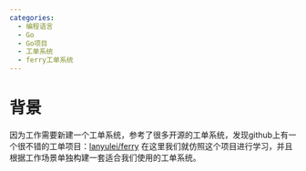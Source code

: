 ```yaml
---
categories:
  - 编程语言
  - Go
  - Go项目
  - 工单系统
  - ferry工单系统
---
```

# 背景
因为工作需要新建一个工单系统，参考了很多开源的工单系统，发现github上有一个很不错的工单项目：[lanyulei/ferry](https://github.com/lanyulei/ferry)
在这里我们就仿照这个项目进行学习，并且根据工作场景单独构建一套适合我们使用的工单系统。


